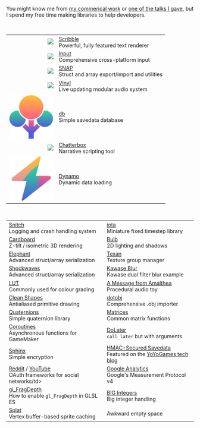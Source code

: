 You might know me from [my commerical work](http://www.jujuadams.com/) or [one of the talks I gave](https://www.youtube.com/watch?v=Uj7nr6vSRvs), but I spend my free time making libraries to help developers.

&nbsp;

<table align="center">
    <tr>
        <td align="right"><a href="https://github.com/JujuAdams/scribble"><img src="https://raw.githubusercontent.com/JujuAdams/scribble/master/LOGO.png" style="width:120px"></a></td>
        <td><a href="https://github.com/JujuAdams/scribble">Scribble</a><br>Powerful, fully featured text renderer</td>
    </tr>
    <tr>
        <td align="right"><a href="https://github.com/JujuAdams/input"><img src="https://raw.githubusercontent.com/JujuAdams/input/master/LOGO.png" style="width:120px"></a></td>
        <td><a href="https://github.com/JujuAdams/input">Input</a><br>Comprehensive cross-platform input</td>
    </tr>
    <tr>
        <td align="right"><a href="https://github.com/JujuAdams/SNAP"><img src="https://raw.githubusercontent.com/JujuAdams/SNAP/master/LOGO.png" style="width:120px"></a></td>
        <td><a href="https://github.com/JujuAdams/SNAP">SNAP</a><br>Struct and array export/import and utilities</td>
    </tr>
    <tr>
        <td align="right"><a href="https://github.com/JujuAdams/Vinyl"><img src="https://raw.githubusercontent.com/JujuAdams/Vinyl/master/LOGO.png" style="width:120px"></a></td>
        <td><a href="https://github.com/JujuAdams/Vinyl">Vinyl</a><br>Live updating modular audio system</td>
    </tr>
    <tr>
        <td align="right"><a href="https://github.com/JujuAdams/db"><img src="https://raw.githubusercontent.com/JujuAdams/db/master/LOGO.png" style="width:120px"></a></td>
        <td><a href="https://github.com/JujuAdams/db">db</a><br>Simple savedata database</td>
    </tr>
    <tr>
        <td align="right"><a href="https://github.com/JujuAdams/chatterbox"><img src="https://raw.githubusercontent.com/JujuAdams/chatterbox/master/LOGO.png" style="width:120px"></a></td>
        <td><a href="https://github.com/JujuAdams/chatterbox">Chatterbox</a><br>Narrative scripting tool</td>
    </tr>
    <tr>
        <td align="right"><a href="https://github.com/JujuAdams/Dynamo"><img src="https://raw.githubusercontent.com/JujuAdams/Dynamo/master/LOGO.png" style="width:120px"></a></td>
        <td><a href="https://github.com/JujuAdams/Dynamo">Dynamo</a><br>Dynamic data loading</td>
    </tr>
</table>

&nbsp;

<table align="center">
    <tr>
        <td><a href="https://github.com/JujuAdams/Snitch">Snitch</a><br>Logging and crash handling system</td>
        <td><a href="https://github.com/JujuAdams/iota">iota</a><br>Miniature fixed timestep library</td>
    </tr>
    <tr>
        <td><a href="https://github.com/JujuAdams/Cardboard">Cardboard</a><br>Z-tilt / isometric 3D rendering</td>
        <td><a href="https://github.com/JujuAdams/Bulb">Bulb</a><br>2D lighting and shadows</td>
    </tr>
    <tr>
        <td><a href="https://github.com/JujuAdams/Elephant">Elephant</a><br>Advanced struct/array serialization</td>
        <td><a href="https://github.com/JujuAdams/Texan">Texan</a><br>Texture group manager</td>
    </tr>
    <tr>
        <td><a href="https://github.com/JujuAdams/Shockwaves">Shockwaves</a><br>Advanced struct/array serialization</td>
        <td><a href="https://github.com/JujuAdams/Kawase">Kawase Blur</a><br>Kawase dual filter blur example</td>
    </tr>
    <tr>
        <td><a href="https://github.com/JujuAdams/LUT">LUT</a><br>Commonly used for colour grading</td>
        <td><a href="https://github.com/JujuAdams/meditations">A Message from Amalthea</a><br>Procedural audio toy</td>
    </tr>
    <tr>
        <td><a href="https://github.com/JujuAdams/Clean-Shapes">Clean Shapes</a><br>Antialiased primitive drawing</td>
        <td><a href="https://github.com/JujuAdams/dotobj">dotobj</a><br>Comprehensive .obj importer</td>
    </tr>
    <tr>
        <td><a href="https://github.com/JujuAdams/basic-quaternions">Quaternions</a><br>Simple quaternion library</td>
        <td><a href="https://github.com/JujuAdams/matrices">Matrices</a><br>Common matrix functions</td>
    </tr>
    <tr>
        <td><a href="https://github.com/JujuAdams/Coroutines">Coroutines</a><br>Asynchronous functions for GameMaker</td>
        <td><a href="https://github.com/JujuAdams/DoLater">DoLater</a><br><code>call_later</code> but with arguments</td>
    </tr>
    <tr>
        <td><a href="https://github.com/JujuAdams/Sphinx">Sphinx</a><br>Simple encryption</td>
        <td><a href="https://github.com/JujuAdams/protect-your-savefiles">HMAC-Secured Savedata</a><br>Featured on the <a href="https://www.yoyogames.com/blog/537/protect-your-savefiles">YoYoGames tech blog</a></td>
    </tr>
    <tr>
        <td><a href="https://github.com/JujuAdams/reddit-OAuth2">Reddit</a> / <a href="https://github.com/JujuAdams/YouTube-OAuth2">YouTube</a><br>OAuth frameworks for social networks/td>
        <td><a href="https://github.com/JujuAdams/GoogleAnalytics4">Google Analytics</a><br>Google's Measurement Protocol v4</td>
    </tr>
    <tr>
        <td><a href="https://github.com/JujuAdams/gl_FragDepthEXT">gl_FragDepth</a><br>How to enable <code>gl_FragDepth</code> in GLSL ES</td>
        <td><a href="https://github.com/JujuAdams/BIG">BIG Integers</a><br>Big integer handling</td>
    </tr>
    <tr>
        <td><a href="https://github.com/JujuAdams/Splat">Splat</a><br>Vertex buffer-based sprite caching</td>
        <td>Awkward empty space</td>
    </tr>
</table>
